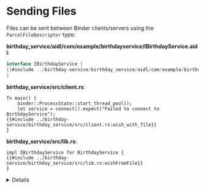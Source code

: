 # Sending Files

Files can be sent between Binder clients/servers using the
`ParcelFileDescriptor` type:

**birthday_service/aidl/com/example/birthdayservice/IBirthdayService.aidl**:

```java
interface IBirthdayService {
{{#include ../birthday-service/birthday_service/aidl/com/example/birthdayservice/IBirthdayService.aidl:with_file}}
}
```

**birthday_service/src/client.rs**:

```rust,ignore
fn main() {
    binder::ProcessState::start_thread_pool();
    let service = connect().expect("Failed to connect to BirthdayService");
{{#include ../birthday-service/birthday_service/src/client.rs:wish_with_file}}
}
```

**birthday_service/src/lib.rs**:

```rust,ignore
impl IBirthdayService for BirthdayService {
{{#include ../birthday-service/birthday_service/src/lib.rs:wishFromFile}}
}
```

<details>

* `ParcelFileDescriptor` wraps an `OwnedFd`, and so can be created from a `File`
  (or any other type that wraps an `OwnedFd`), and can be used to create a new
  `File` handle on the other side.

</details>
